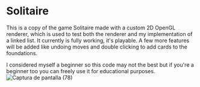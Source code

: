 # Solitaire
 
This is a copy of the game Solitaire made with a custom 2D OpenGL renderer, which is used to test both the renderer and my implementation of a linked list. It currently is fully working, it's playable. A few more features will be added like undoing moves and double clicking to add cards to the foundations. 

I considered myself a beginner so this code may not the best but if you're a beginner too you can freely use it for educational purposes. 
![Captura de pantalla (78)](https://user-images.githubusercontent.com/66743720/145693858-32dea904-4b0b-46e9-a476-f3c552c0ddff.png)
